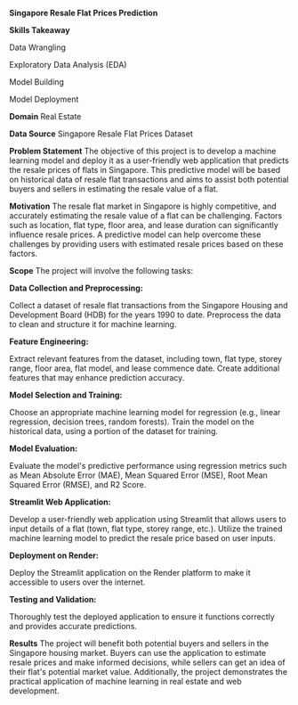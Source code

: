 **Singapore Resale Flat Prices Prediction**

**Skills Takeaway**

Data Wrangling

Exploratory Data Analysis (EDA)

Model Building

Model Deployment

**Domain**
Real Estate

**Data Source**
Singapore Resale Flat Prices Dataset

**Problem Statement**
The objective of this project is to develop a machine learning model and deploy it as a user-friendly web application that predicts the resale prices of flats in Singapore. This predictive model will be based on historical data of resale flat transactions and aims to assist both potential buyers and sellers in estimating the resale value of a flat.

**Motivation**
The resale flat market in Singapore is highly competitive, and accurately estimating the resale value of a flat can be challenging. Factors such as location, flat type, floor area, and lease duration can significantly influence resale prices. A predictive model can help overcome these challenges by providing users with estimated resale prices based on these factors.

**Scope**
The project will involve the following tasks:

**Data Collection and Preprocessing:**

Collect a dataset of resale flat transactions from the Singapore Housing and Development Board (HDB) for the years 1990 to date.
Preprocess the data to clean and structure it for machine learning.

**Feature Engineering:**

Extract relevant features from the dataset, including town, flat type, storey range, floor area, flat model, and lease commence date.
Create additional features that may enhance prediction accuracy.

**Model Selection and Training:**

Choose an appropriate machine learning model for regression (e.g., linear regression, decision trees, random forests).
Train the model on the historical data, using a portion of the dataset for training.

**Model Evaluation:**

Evaluate the model's predictive performance using regression metrics such as Mean Absolute Error (MAE), Mean Squared Error (MSE), Root Mean Squared Error (RMSE), and R2 Score.

**Streamlit Web Application:**

Develop a user-friendly web application using Streamlit that allows users to input details of a flat (town, flat type, storey range, etc.).
Utilize the trained machine learning model to predict the resale price based on user inputs.

**Deployment on Render:**

Deploy the Streamlit application on the Render platform to make it accessible to users over the internet.

**Testing and Validation:**

Thoroughly test the deployed application to ensure it functions correctly and provides accurate predictions.

**Results**
The project will benefit both potential buyers and sellers in the Singapore housing market. Buyers can use the application to estimate resale prices and make informed decisions, while sellers can get an idea of their flat's potential market value. Additionally, the project demonstrates the practical application of machine learning in real estate and web development.
